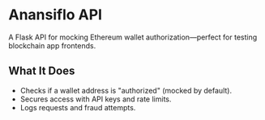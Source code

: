 # Anansiflo API

A Flask API for mocking Ethereum wallet authorization—perfect for testing blockchain app frontends.

## What It Does
- Checks if a wallet address is "authorized" (mocked by default).
- Secures access with API keys and rate limits.
- Logs requests and fraud attempts.
